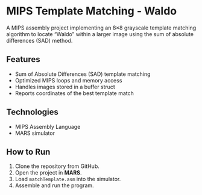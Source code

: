# MIPS Template Matching - Waldo

A MIPS assembly project implementing an 8×8 grayscale template matching algorithm to locate “Waldo” within a larger image using the sum of absolute differences (SAD) method.

## Features
- Sum of Absolute Differences (SAD) template matching
- Optimized MIPS loops and memory access
- Handles images stored in a buffer struct
- Reports coordinates of the best template match

## Technologies
- MIPS Assembly Language
- MARS simulator

## How to Run
1. Clone the repository from GitHub.
2. Open the project in **MARS**.
3. Load `matchTemplate.asm` into the simulator.
4. Assemble and run the program.
